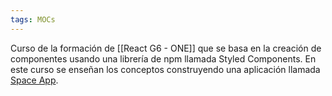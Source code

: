 ```yaml
---
tags: MOCs
---
```

Curso de la formación de [[React G6 - ONE]] que se basa en la creación de componentes usando una librería de npm llamada Styled Components. En este curso se enseñan los conceptos construyendo una aplicación llamada [Space App](https://www.figma.com/design/XNTKwHN8pHqilZFEjfkYMN/2069---SpaceApp-%7C-React%3A-styled-components-y-manipulaci%C3%B3n-de-archivos-est%C3%A1ticos?node-id=89-4&t=H042UYd1YOGTXNya-0).